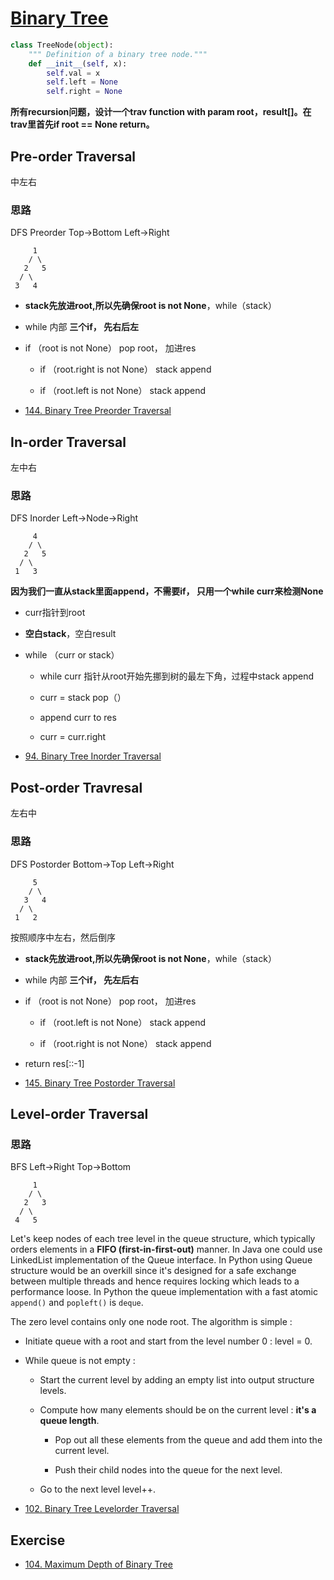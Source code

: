 # [Binary Tree](https://leetcode.com/explore/learn/card/data-structure-tree/134/traverse-a-tree/)

```python
class TreeNode(object):
    """ Definition of a binary tree node."""
    def __init__(self, x):
        self.val = x
        self.left = None
        self.right = None
```
**所有recursion问题，设计一个trav function with param root，result[]。在trav里首先if root == None return。**

## Pre-order Traversal
中左右

### 思路

DFS Preorder Top->Bottom Left->Right
```
     1
    / \
   2   5
  / \
 3   4

```
- **stack先放进root,所以先确保root is not None**，while（stack）

- while 内部 **三个if， 先右后左**

- if （root is not None） pop root， 加进res

    - if （root.right is not None） stack append

    - if （root.left is not None） stack append

* [144. Binary Tree Preorder Traversal](https://github.com/yuxinhuang/Leetcode/blob/main/website/content/ChapterFour/0100~0199/0144.Binary-Tree-Preorder-Traversal.md)

## In-order Traversal
左中右

### 思路

DFS Inorder Left->Node->Right
```
     4
    / \
   2   5
  / \
 1   3

```
**因为我们一直从stack里面append，不需要if， 只用一个while curr来检测None**

- curr指针到root

- **空白stack**，空白result

- while （curr or stack）

    - while curr 指针从root开始先挪到树的最左下角，过程中stack append

    - curr = stack pop（）

    - append curr to res

    - curr = curr.right

* [94. Binary Tree Inorder Traversal](https://github.com/yuxinhuang/Leetcode/blob/main/website/content/ChapterFour/0001~0099/0094.Binary-Tree-Inorder-Traversal.md)


## Post-order Travresal
左右中
### 思路
DFS Postorder Bottom->Top Left->Right
```
     5
    / \
   3   4
  / \
 1   2
```

按照顺序中左右，然后倒序

- **stack先放进root,所以先确保root is not None**，while（stack）

- while 内部 **三个if， 先左后右**

- if （root is not None） pop root， 加进res

    - if （root.left is not None） stack append

    - if （root.right is not None） stack append

- return res[::-1]

* [145. Binary Tree Postorder Traversal](https://github.com/yuxinhuang/Leetcode/blob/main/website/content/ChapterFour/0100~0199/0145.Binary-Tree-Postorder-Traversal.md)

## Level-order Traversal
### 思路
BFS Left->Right Top->Bottom

```
     1
    / \
   2   3
  / \
 4   5
```
Let's keep nodes of each tree level in the queue structure, which typically orders elements in a **FIFO (first-in-first-out)** manner. In Java one could use LinkedList implementation of the Queue interface. In Python using Queue structure would be an overkill since it's designed for a safe exchange between multiple threads and hence requires locking which leads to a performance loose. In Python the queue implementation with a fast atomic ``append()`` and ``popleft()`` is ``deque``.

The zero level contains only one node root. The algorithm is simple :

- Initiate queue with a root and start from the level number 0 : level = 0.

- While queue is not empty :

    - Start the current level by adding an empty list into output structure levels.

    - Compute how many elements should be on the current level : **it's a queue length**.

        - Pop out all these elements from the queue and add them into the current level.

        - Push their child nodes into the queue for the next level.

    - Go to the next level level++.

* [102. Binary Tree Levelorder Traversal](https://github.com/yuxinhuang/Leetcode/blob/main/website/content/ChapterFour/0100~0199/0102.Binary-Tree-Level-Order-Traversal.md/)

## Exercise

* [104. Maximum Depth of Binary Tree](https://github.com/yuxinhuang/Leetcode/blob/main/website/content/ChapterFour/0100~0199/0104.Maximum-Depth-of-Binary-Tree.md/)